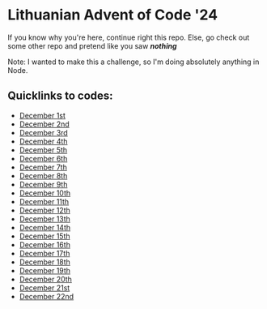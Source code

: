 # Lithuanian Advent of Code '24
If you know why you're here, continue right this repo.
Else, go check out some other repo and pretend like you saw ***nothing***

Note: I wanted to make this a challenge, so I'm doing absolutely anything in Node.

## Quicklinks to codes:

  - [December 1st](/codes/01.js)
  - [December 2nd](/codes/02.js)
  - [December 3rd](/codes/03.js)
  - [December 4th](/codes/04.js)
  - [December 5th](/codes/05.js)
  - [December 6th](/codes/06.js)
  - [December 7th](/codes/07.js)
  - [December 8th](/codes/08.js)
  - [December 9th](/codes/09.js)
  - [December 10th](/codes/10.js)
  - [December 11th](/codes/11.js)
  - [December 12th](/codes/12.js)
  - [December 13th](/codes/13.js)
  - [December 14th](/codes/14.js)
  - [December 15th](/codes/15.js)
  - [December 16th](/codes/16.js)
  - [December 17th](/codes/17.js)
  - [December 18th](/codes/18.js)
  - [December 19th](/codes/19.js)
  - [December 20th](/codes/20.js)
  - [December 21st](/codes/21.js)
  - [December 22nd](/codes/22.js)